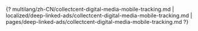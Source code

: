 {? multilang/zh-CN/collectcent-digital-media-mobile-tracking.md | localized/deep-linked-ads/collectcent-digital-media-mobile-tracking.md | pages/deep-linked-ads/collectcent-digital-media-mobile-tracking.md ?}
